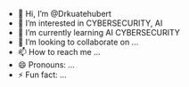- 👋 Hi, I’m @Drkuatehubert
- 👀 I’m interested in CYBERSECURITY, AI
- 🌱 I’m currently learning AI CYBERSECURITY
- 💞️ I’m looking to collaborate on ...
- 📫 How to reach me ...
- 😄 Pronouns: ...
- ⚡ Fun fact: ...

<!---
Drkuatehubert/Drkuatehubert is a ✨ special ✨ repository because its `README.md` (this file) appears on your GitHub profile.
You can click the Preview link to take a look at your changes.
--->
